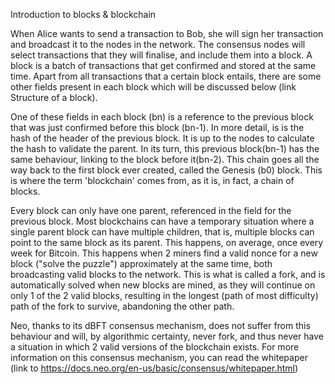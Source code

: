 Introduction to blocks & blockchain

When Alice wants to send a transaction to Bob, she will sign her transaction and broadcast it to the nodes in the network. The consensus nodes will select transactions that they will finalise, and include them into a block. A block is a batch of transactions that get confirmed and stored at the same time. Apart from all transactions that a certain block entails, there are some other fields present in each block which will be discussed below (link Structure of a block).

One of these fields in each block (bn) is a reference to the previous block that was just confirmed before this block (bn-1). In more detail, is is the hash of the header of the previous block. It is up to the nodes to calculate the hash to validate the parent. In its turn, this previous block(bn-1) has the same behaviour, linking to the block before it(bn-2). This chain goes all the way back to the first block ever created, called the Genesis (b0) block. This is where the term 'blockchain' comes from, as it is, in fact, a chain of blocks.

Every block can only have one parent, referenced in the field for the previous block. Most blockchains can have a temporary situation where a single parent block can have multiple children, that is, multiple blocks can point to the same block as its parent. This happens, on average, once every week for Bitcoin. This happens when 2 miners find a valid nonce for a new block ("solve the puzzle") approximately at the same time, both broadcasting valid blocks to the network. This is what is called a fork, and is automatically solved when new blocks are mined, as they will continue on only 1 of the 2 valid blocks, resulting in the longest (path of most difficulty) path of the fork to survive, abandoning the other path.

Neo, thanks to its dBFT consensus mechanism, does not suffer from this behaviour and will, by algorithmic certainty, never fork, and thus never have a situation in which 2 valid versions of the blockchain exists. For more information on this consensus mechanism, you can read the whitepaper (link to https://docs.neo.org/en-us/basic/consensus/whitepaper.html)
